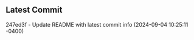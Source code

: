 
## Latest Commit
247ed3f - Update README with latest commit info (2024-09-04 10:25:11 -0400) <Yunxi-Zhou>
